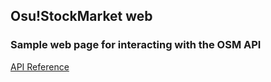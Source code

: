 ## Osu!StockMarket web

### Sample web page for interacting with the OSM API

[API Reference](https://documenter.getpostman.com/view/5483049/TzCLAUWa)
